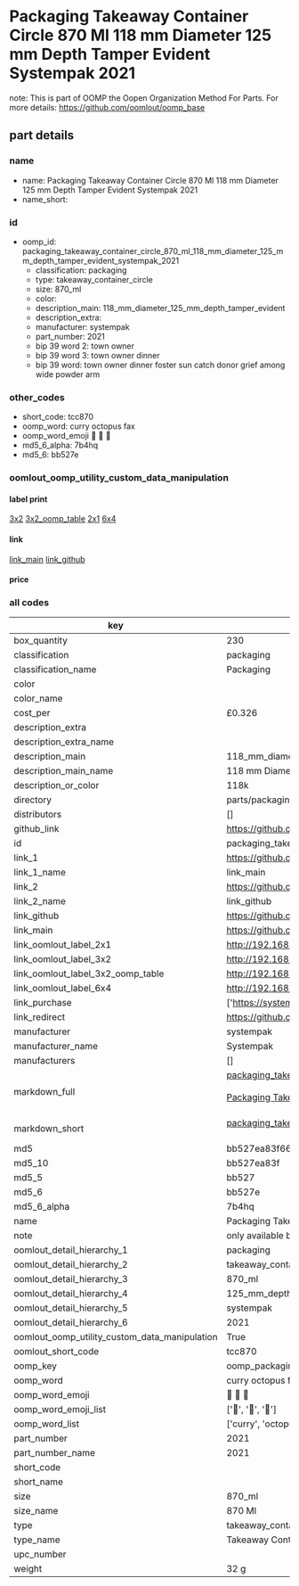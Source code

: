 # Packaging Takeaway Container Circle 870 Ml 118 mm Diameter 125 mm Depth Tamper Evident Systempak 2021  

note: This is part of OOMP the Oopen Organization Method For Parts. For more details: https://github.com/oomlout/oomp_base

##  part details
  







### name
* name: Packaging Takeaway Container Circle 870 Ml 118 mm Diameter 125 mm Depth Tamper Evident Systempak 2021
* name_short: 
### id
* oomp_id: packaging_takeaway_container_circle_870_ml_118_mm_diameter_125_mm_depth_tamper_evident_systempak_2021
  * classification: packaging
  * type: takeaway_container_circle
  * size: 870_ml
  * color: 
  * description_main: 118_mm_diameter_125_mm_depth_tamper_evident
  * description_extra: 
  * manufacturer: systempak
  * part_number: 2021
  * bip 39 word 2: town owner
  * bip 39 word 3: town owner dinner
  * bip 39 word: town owner dinner foster sun catch donor grief among wide powder arm

### other_codes
* short_code: tcc870
* oomp_word: curry octopus fax
* oomp_word_emoji :curry: :octopus: :fax:
* md5_6_alpha: 7b4hq
* md5_6: bb527e






### oomlout_oomp_utility_custom_data_manipulation
#### label print
[3x2](http://192.168.1.245:1112/?label=oomp%207b4hq)
[3x2_oomp_table](http://192.168.1.108:1112/?label=oomp%207b4hq)
[2x1](http://192.168.1.242:1112/?label=oomp%207b4hq)
[6x4](http://192.168.1.55:1112/?label=oomp%207b4hq)    

#### link

[link_main](https://github.com/oomlout/oomlout_oomp_version_1_messy/tree/main/parts/packaging_takeaway_container_circle_870_ml_118_mm_diameter_125_mm_depth_tamper_evident_systempak_2021) [link_github](https://github.com/oomlout/oomlout_oomp_version_1_messy/tree/main/parts/packaging_takeaway_container_circle_870_ml_118_mm_diameter_125_mm_depth_tamper_evident_systempak_2021)                             

#### price







### all codes 
| key | value |  
| --- | --- |  
| box_quantity | 230 |  
| classification | packaging |  
| classification_name | Packaging |  
| color |  |  
| color_name |  |  
| cost_per | £0.326 |  
| description_extra |  |  
| description_extra_name |  |  
| description_main | 118_mm_diameter_125_mm_depth_tamper_evident |  
| description_main_name | 118 mm Diameter 125 mm Depth Tamper Evident |  
| description_or_color | 118k |  
| directory | parts/packaging_takeaway_container_circle_870_ml_118_mm_diameter_125_mm_depth_tamper_evident_systempak_2021 |  
| distributors | [] |  
| github_link | https://github.com/oomlout/oomlout_oomp_part_src/tree/main/parts/packaging_takeaway_container_circle_870_ml_118_mm_diameter_125_mm_depth_tamper_evident_systempak_2021 |  
| id | packaging_takeaway_container_circle_870_ml_118_mm_diameter_125_mm_depth_tamper_evident_systempak_2021 |  
| link_1 | https://github.com/oomlout/oomlout_oomp_version_1_messy/tree/main/parts/packaging_takeaway_container_circle_870_ml_118_mm_diameter_125_mm_depth_tamper_evident_systempak_2021 |  
| link_1_name | link_main |  
| link_2 | https://github.com/oomlout/oomlout_oomp_version_1_messy/tree/main/parts/packaging_takeaway_container_circle_870_ml_118_mm_diameter_125_mm_depth_tamper_evident_systempak_2021 |  
| link_2_name | link_github |  
| link_github | https://github.com/oomlout/oomlout_oomp_version_1_messy/tree/main/parts/packaging_takeaway_container_circle_870_ml_118_mm_diameter_125_mm_depth_tamper_evident_systempak_2021 |  
| link_main | https://github.com/oomlout/oomlout_oomp_version_1_messy/tree/main/parts/packaging_takeaway_container_circle_870_ml_118_mm_diameter_125_mm_depth_tamper_evident_systempak_2021 |  
| link_oomlout_label_2x1 | http://192.168.1.242:1112/?label=oomp%207b4hq |  
| link_oomlout_label_3x2 | http://192.168.1.245:1112/?label=oomp%207b4hq |  
| link_oomlout_label_3x2_oomp_table | http://192.168.1.108:1112/?label=oomp%207b4hq |  
| link_oomlout_label_6x4 | http://192.168.1.55:1112/?label=oomp%207b4hq |  
| link_purchase | ['https://systempak.net/product/870ml-x-118od-round-plastic-tamper-proof-food-containers-and-lids/'] |  
| link_redirect | https://github.com/oomlout/oomlout_oomp_version_1_messy/tree/main/parts/packaging_takeaway_container_circle_870_ml_118_mm_diameter_125_mm_depth_tamper_evident_systempak_2021 |  
| manufacturer | systempak |  
| manufacturer_name | Systempak |  
| manufacturers | [] |  
| markdown_full | [packaging_takeaway_container_circle_870_ml_118_mm_diameter_125_mm_depth_tamper_evident_systempak_2021](none)<br>[](none)<br>[Packaging Takeaway Container Circle 870 Ml 118 Mm Diameter 125 Mm Depth Tamper Evident Systempak 2021](none)<br><br> |  
| markdown_short | [packaging_takeaway_container_circle_870_ml_118_mm_diameter_125_mm_depth_tamper_evident_systempak_2021](none)<br><br> |  
| md5 | bb527ea83f668828906ca5c07ca78f32 |  
| md5_10 | bb527ea83f |  
| md5_5 | bb527 |  
| md5_6 | bb527e |  
| md5_6_alpha | 7b4hq |  
| name | Packaging Takeaway Container Circle 870 Ml 118 mm Diameter 125 mm Depth Tamper Evident Systempak 2021 |  
| note | only available by the pallet |  
| oomlout_detail_hierarchy_1 | packaging |  
| oomlout_detail_hierarchy_2 | takeaway_container_circle |  
| oomlout_detail_hierarchy_3 | 870_ml |  
| oomlout_detail_hierarchy_4 | 125_mm_depth |  
| oomlout_detail_hierarchy_5 | systempak |  
| oomlout_detail_hierarchy_6 | 2021 |  
| oomlout_oomp_utility_custom_data_manipulation | True |  
| oomlout_short_code | tcc870 |  
| oomp_key | oomp_packaging_takeaway_container_circle_870_ml_118_mm_diameter_125_mm_depth_tamper_evident_systempak_2021 |  
| oomp_word | curry octopus fax |  
| oomp_word_emoji | :curry: :octopus: :fax: |  
| oomp_word_emoji_list | [':curry:', ':octopus:', ':fax:'] |  
| oomp_word_list | ['curry', 'octopus', 'fax'] |  
| part_number | 2021 |  
| part_number_name | 2021 |  
| short_code |  |  
| short_name |  |  
| size | 870_ml |  
| size_name | 870 Ml |  
| type | takeaway_container_circle |  
| type_name | Takeaway Container Circle |  
| upc_number |  |  
| weight | 32 g |  
